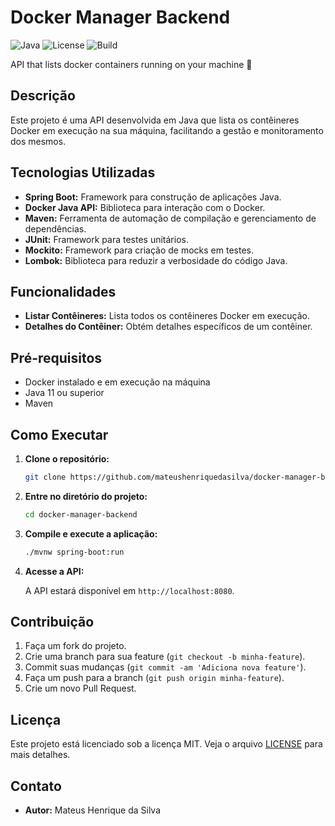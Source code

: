 # Docker Manager Backend

![Java](https://img.shields.io/badge/Java-100%25-blue)
![License](https://img.shields.io/badge/license-MIT-green)
![Build](https://img.shields.io/github/actions/workflow/status/mateushenriquedasilva/docker-manager-backend/build.yml)

API that lists docker containers running on your machine 🐋

## Descrição

Este projeto é uma API desenvolvida em Java que lista os contêineres Docker em execução na sua máquina, facilitando a gestão e monitoramento dos mesmos.

## Tecnologias Utilizadas
- **Spring Boot:** Framework para construção de aplicações Java.
- **Docker Java API:** Biblioteca para interação com o Docker.
- **Maven:** Ferramenta de automação de compilação e gerenciamento de dependências.
- **JUnit:** Framework para testes unitários.
- **Mockito:** Framework para criação de mocks em testes.
- **Lombok:** Biblioteca para reduzir a verbosidade do código Java.

## Funcionalidades

- **Listar Contêineres:** Lista todos os contêineres Docker em execução.
- **Detalhes do Contêiner:** Obtém detalhes específicos de um contêiner.

## Pré-requisitos

- Docker instalado e em execução na máquina
- Java 11 ou superior
- Maven

## Como Executar

1. **Clone o repositório:**

    ```sh
    git clone https://github.com/mateushenriquedasilva/docker-manager-backend.git
    ```

2. **Entre no diretório do projeto:**

    ```sh
    cd docker-manager-backend
    ```

3. **Compile e execute a aplicação:**

    ```sh
    ./mvnw spring-boot:run
    ```

4. **Acesse a API:**

    A API estará disponível em `http://localhost:8080`.

## Contribuição

1. Faça um fork do projeto.
2. Crie uma branch para sua feature (`git checkout -b minha-feature`).
3. Commit suas mudanças (`git commit -am 'Adiciona nova feature'`).
4. Faça um push para a branch (`git push origin minha-feature`).
5. Crie um novo Pull Request.

## Licença

Este projeto está licenciado sob a licença MIT. Veja o arquivo [LICENSE](LICENSE) para mais detalhes.

## Contato

- **Autor:** Mateus Henrique da Silva